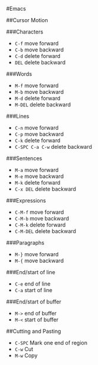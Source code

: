 #Emacs

##Cursor Motion

###Characters
- ```C-f``` move forward
- ```C-b``` move backward
- ```C-d``` delete forward
- ```DEL``` delete backward

###Words
- ```M-f``` move forward
- ```M-b``` move backward
- ```M-d``` delete forward
- ```M-DEL``` delete backward

###Lines
- ```C-n``` move forward
- ```C-p``` move backward
- ```C-k``` delete forward
- ```C-SPC C-a C-w``` delete backward

###Sentences
- ```M-a``` move forward
- ```M-e``` move backward
- ```M-k``` delete forward
- ```C-x DEL``` delete backward

###Expressions
- ```C-M-f``` move forward
- ```C-M-b``` move backward
- ```C-M-k``` delete forward
- ```C-M-DEL``` delete backward

###Paragraphs
- ```M-}``` move forward
- ```M-{``` move backward

###End/start of line
- ```C-e``` end of line
- ```C-a``` start of line

###End/start of buffer
- ```M->``` end of buffer
- ```M-<``` start of buffer  

##Cutting and Pasting
- ```C-SPC``` Mark one end of region
- ```C-w``` Cut
- ```M-w``` Copy
